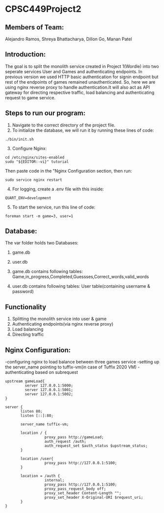 # CPSC449Project2

## Members of Team: 
Alejandro Ramos, Shreya Bhattacharya, Dillon Go, Manan Patel

## Introduction:
The goal is to split the monolith service created in Project 1(Wordle) into two seperate services User and Games and authenticating endpoints. In previous version we used HTTP basic authentication for signin endpoint but rest of the endpoints of games remained unauthenticated.
So, here we are using nginx reverse proxy to handle authentication.It will also act as API gateway for directing respective traffic, load balancing and authenticating request to game service.

## Steps to run our program:
1. Navigate to the correct directory of the project file. 
2. To initialize the database, we will run it by running these lines of code:
```
./bin/init.sh
```
3. Configure Nginx:
```
cd /etc/nginx/sites-enabled
sudo "${EDITOR:-vi}" tutorial
```
Then paste code in the "Nginx Configuration section, then run:
```
sudo service nginx restart
```
4. For logging, create a .env file with this inside:
```
QUART_ENV=development
```
5. To start the service, run this line of code:
```
foreman start -m game=3, user=1
```
## Database:
 The var folder holds two Databases:
 1. game.db
 2. user.db


1. game.db contains following tables:
Game,in_progress,Completed,Guessses,Correct_words,valid_words

2. user.db contains following tables:
 User table(containing username & password)
## Functionality
1. Splitting the monolith service into user & game
2. Authenticating endpoints(via nginx reverse proxy)
3. Load balancing
4. Directing traffic

## Nginx Configuration:
-configuring nginx to load balance between three games service
-setting up the server_name pointing to tuffix-vm(in case of Tuffix 2020 VM) 
-authenticating based on subrequest
```
upstream gameLoad{
         server 127.0.0.1:5000;
         server 127.0.0.1:5001;
         server 127.0.0.1:5002;
}

server {
       listen 80;
       listen [::]:80;

       server_name tuffix-vm;
       
       location / {
                  proxy_pass http://gameLoad;
                  auth_request /auth;
                  auth_request_set $auth_status $upstream_status;
       }
       
       location /user{
                  proxy_pass http://127.0.0.1:5100;
       }   

       location = /auth {
                  internal;
                  proxy_pass http://127.0.0.1:5100;
                  proxy_pass_request_body off;
                  proxy_set_header Content-Length "";
                  proxy_set_header X-Original-URI $request_uri;
       }
}
```

